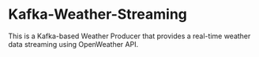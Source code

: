 # Kafka-Weather-Streaming
This is a Kafka-based Weather Producer that provides a real-time weather data streaming using OpenWeather API.
